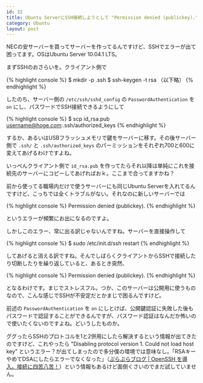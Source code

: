 ```yaml
---
id: 32
title: Ubuntu ServerにSSH接続しようとして "Permission denied (publickey)." が出る
category: Ubuntu
layout: post
---
```


NECの安サーバーを買ってサーバーを作ってるんですけど、SSHでエラーが出て困ってます。OSはUbuntu Server 10.04.1 LTS。

まずSSHのおさらいを。クライアント側で

{% highlight console %}
$ mkdir -p .ssh
$ ssh-keygen -t rsa （以下略）
{% endhighlight %}

したのち、サーバー側の `/etc/ssh/sshd_config` の `PasswordAuthentication` を `on` にし、パスワードでSSH接続できるようにして

{% highlight console %}
$ scp id_rsa.pub username@hoge.com:.ssh/authorized_keys
{% endhighlight %}

するか、あるいはUSBフラッシュメモリで鍵をサーバーに移す。その後サーバー側で `.ssh/` と `.ssh/authorized_keys` のパーミッションをそれぞれ700と600に変えてあげるわけですよね。

いっぺんクライアント側で `id_rsa.pub` を作ってたらそれ以降は単純にこれを接続先のサーバーにコピーしてあげればおｋ。ここまで合ってますかね？

前から使ってる職場内だけで使うサーバーにも同じUbuntu Serverを入れてるんですけど、こっちでは全くトラブルがない。それなのに新しいサーバーでは

{% highlight console %}
Permission denied (publickey).
{% endhighlight %}

というエラーが頻繁にお出になるのですよ。

しかしこのエラー、常に出る訳じゃないんですね。サーバーを直接操作して

{% highlight console %}
$ sudo /etc/init.d/ssh restart
{% endhighlight %}

してあげると消える訳ですね。そんでしばらくクライアントからSSHで接続したり切断したりを繰り返していると、あるとき突然、

{% highlight console %}
Permission denied (publickey).
{% endhighlight %}

となるわけです。まじでストレスフル。つか、このサーバーは公開用に使うものなので、こんな感じでSSHが不安定だとかまじで困るんですけど。

前述の `PasswordAuthentication` を `on` にしとけば、公開鍵認証に失敗した後もパスワードで認証することができるんですが、パスワード認証はなんだか怖いので使いたくないのですよね。どいうしたものか。

ググったらSSHのプロトコルを1と2併用にしたら解決するという情報が出てきたのですけど、これやったら "Disabling protocol version 1. Could not load host key" というエラー？が出てしまったので多分僕の環境では意味なし。「RSAキーやめてDSAにしたらエラーでなくなった」（[ぷらぷらブログ | OpenSSH を導入。接続に四苦八苦！](http://miyazaki.ddo.jp/mt3/blog/zaurus/20060405-2343.html "ぷらぷらブログ | OpenSSH を導入。接続に四苦八苦！")）という情報もあるけど面倒くさいのでまだ試していません。